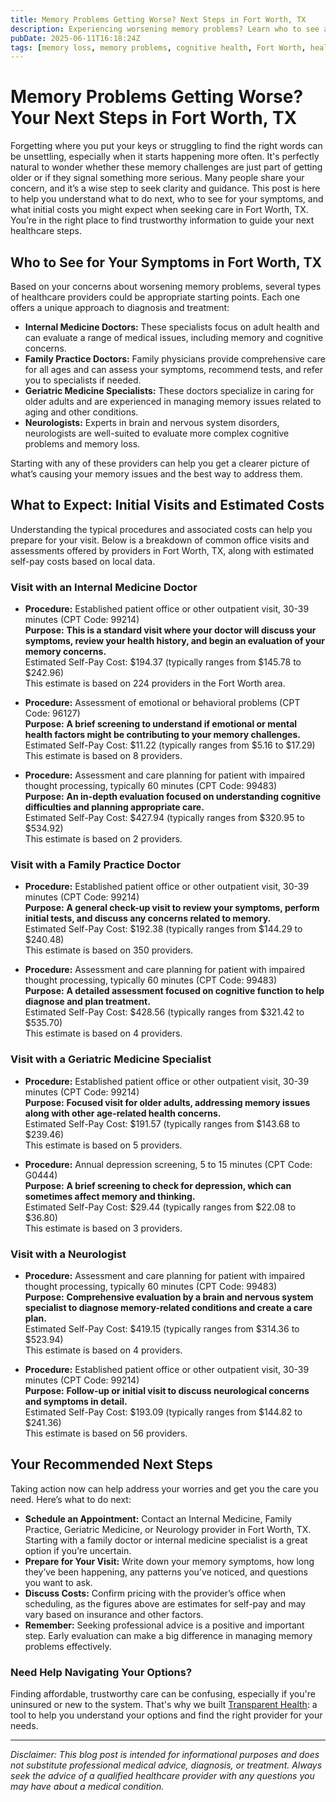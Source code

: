 ```yaml
---
title: Memory Problems Getting Worse? Next Steps in Fort Worth, TX  
description: Experiencing worsening memory problems? Learn who to see and what initial costs to expect in Fort Worth, TX, for professional care.  
pubDate: 2025-06-11T16:18:24Z
tags: [memory loss, memory problems, cognitive health, Fort Worth, healthcare, neurology, geriatrics, family medicine]  
---
```


# Memory Problems Getting Worse? Your Next Steps in Fort Worth, TX

Forgetting where you put your keys or struggling to find the right words can be unsettling, especially when it starts happening more often. It's perfectly natural to wonder whether these memory challenges are just part of getting older or if they signal something more serious. Many people share your concern, and it’s a wise step to seek clarity and guidance. This post is here to help you understand what to do next, who to see for your symptoms, and what initial costs you might expect when seeking care in Fort Worth, TX. You’re in the right place to find trustworthy information to guide your next healthcare steps.

## Who to See for Your Symptoms in Fort Worth, TX

Based on your concerns about worsening memory problems, several types of healthcare providers could be appropriate starting points. Each one offers a unique approach to diagnosis and treatment:

- **Internal Medicine Doctors:** These specialists focus on adult health and can evaluate a range of medical issues, including memory and cognitive concerns.
- **Family Practice Doctors:** Family physicians provide comprehensive care for all ages and can assess your symptoms, recommend tests, and refer you to specialists if needed.
- **Geriatric Medicine Specialists:** These doctors specialize in caring for older adults and are experienced in managing memory issues related to aging and other conditions.
- **Neurologists:** Experts in brain and nervous system disorders, neurologists are well-suited to evaluate more complex cognitive problems and memory loss.

Starting with any of these providers can help you get a clearer picture of what’s causing your memory issues and the best way to address them.

## What to Expect: Initial Visits and Estimated Costs

Understanding the typical procedures and associated costs can help you prepare for your visit. Below is a breakdown of common office visits and assessments offered by providers in Fort Worth, TX, along with estimated self-pay costs based on local data.

### Visit with an Internal Medicine Doctor

- **Procedure:** Established patient office or other outpatient visit, 30-39 minutes (CPT Code: 99214)  
  **Purpose:** **This is a standard visit where your doctor will discuss your symptoms, review your health history, and begin an evaluation of your memory concerns.**  
  Estimated Self-Pay Cost: $194.37 (typically ranges from $145.78 to $242.96)  
  This estimate is based on 224 providers in the Fort Worth area.

- **Procedure:** Assessment of emotional or behavioral problems (CPT Code: 96127)  
  **Purpose:** **A brief screening to understand if emotional or mental health factors might be contributing to your memory challenges.**  
  Estimated Self-Pay Cost: $11.22 (typically ranges from $5.16 to $17.29)  
  This estimate is based on 8 providers.

- **Procedure:** Assessment and care planning for patient with impaired thought processing, typically 60 minutes (CPT Code: 99483)  
  **Purpose:** **An in-depth evaluation focused on understanding cognitive difficulties and planning appropriate care.**  
  Estimated Self-Pay Cost: $427.94 (typically ranges from $320.95 to $534.92)  
  This estimate is based on 2 providers.

### Visit with a Family Practice Doctor

- **Procedure:** Established patient office or other outpatient visit, 30-39 minutes (CPT Code: 99214)  
  **Purpose:** **A general check-up visit to review your symptoms, perform initial tests, and discuss any concerns related to memory.**  
  Estimated Self-Pay Cost: $192.38 (typically ranges from $144.29 to $240.48)  
  This estimate is based on 350 providers.

- **Procedure:** Assessment and care planning for patient with impaired thought processing, typically 60 minutes (CPT Code: 99483)  
  **Purpose:** **A detailed assessment focused on cognitive function to help diagnose and plan treatment.**  
  Estimated Self-Pay Cost: $428.56 (typically ranges from $321.42 to $535.70)  
  This estimate is based on 4 providers.

### Visit with a Geriatric Medicine Specialist

- **Procedure:** Established patient office or other outpatient visit, 30-39 minutes (CPT Code: 99214)  
  **Purpose:** **Focused visit for older adults, addressing memory issues along with other age-related health concerns.**  
  Estimated Self-Pay Cost: $191.57 (typically ranges from $143.68 to $239.46)  
  This estimate is based on 5 providers.

- **Procedure:** Annual depression screening, 5 to 15 minutes (CPT Code: G0444)  
  **Purpose:** **A brief screening to check for depression, which can sometimes affect memory and thinking.**  
  Estimated Self-Pay Cost: $29.44 (typically ranges from $22.08 to $36.80)  
  This estimate is based on 3 providers.

### Visit with a Neurologist

- **Procedure:** Assessment and care planning for patient with impaired thought processing, typically 60 minutes (CPT Code: 99483)  
  **Purpose:** **Comprehensive evaluation by a brain and nervous system specialist to diagnose memory-related conditions and create a care plan.**  
  Estimated Self-Pay Cost: $419.15 (typically ranges from $314.36 to $523.94)  
  This estimate is based on 4 providers.

- **Procedure:** Established patient office or other outpatient visit, 30-39 minutes (CPT Code: 99214)  
  **Purpose:** **Follow-up or initial visit to discuss neurological concerns and symptoms in detail.**  
  Estimated Self-Pay Cost: $193.09 (typically ranges from $144.82 to $241.36)  
  This estimate is based on 56 providers.

## Your Recommended Next Steps

Taking action now can help address your worries and get you the care you need. Here’s what to do next:

- **Schedule an Appointment:** Contact an Internal Medicine, Family Practice, Geriatric Medicine, or Neurology provider in Fort Worth, TX. Starting with a family doctor or internal medicine specialist is a great option if you’re uncertain.
- **Prepare for Your Visit:** Write down your memory symptoms, how long they’ve been happening, any patterns you’ve noticed, and questions you want to ask.
- **Discuss Costs:** Confirm pricing with the provider’s office when scheduling, as the figures above are estimates for self-pay and may vary based on insurance and other factors.
- **Remember:** Seeking professional advice is a positive and important step. Early evaluation can make a big difference in managing memory problems effectively.

### Need Help Navigating Your Options?

Finding affordable, trustworthy care can be confusing, especially if you're uninsured or new to the system. That's why we built [Transparent Health](https://transparenthealth.ai): a tool to help you understand your options and find the right provider for your needs. 

---

*Disclaimer: This blog post is intended for informational purposes and does not substitute professional medical advice, diagnosis, or treatment. Always seek the advice of a qualified healthcare provider with any questions you may have about a medical condition.*